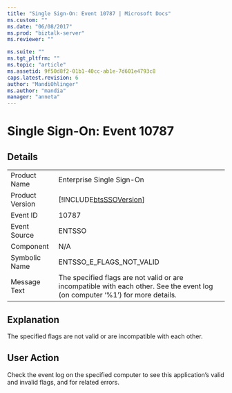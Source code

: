 ```yaml
---
title: "Single Sign-On: Event 10787 | Microsoft Docs"
ms.custom: ""
ms.date: "06/08/2017"
ms.prod: "biztalk-server"
ms.reviewer: ""

ms.suite: ""
ms.tgt_pltfrm: ""
ms.topic: "article"
ms.assetid: 9f50d8f2-01b1-40cc-ab1e-7d601e4793c8
caps.latest.revision: 6
author: "MandiOhlinger"
ms.author: "mandia"
manager: "anneta"
---
```

# Single Sign-On: Event 10787
## Details  
  
|                 |                                                                                                                               |
|-----------------|-------------------------------------------------------------------------------------------------------------------------------|
|  Product Name   |                                                   Enterprise Single Sign-On                                                   |
| Product Version |                                  [!INCLUDE[btsSSOVersion](../includes/btsssoversion-md.md)]                                   |
|    Event ID     |                                                             10787                                                             |
|  Event Source   |                                                            ENTSSO                                                             |
|    Component    |                                                              N/A                                                              |
|  Symbolic Name  |                                                   ENTSSO_E_FLAGS_NOT_VALID                                                    |
|  Message Text   | The specified flags are not valid or are incompatible with each other. See the event log (on computer ‘%1’) for more details. |
  
## Explanation  
 The specified flags are not valid or are incompatible with each other.  
  
## User Action  
 Check the event log on the specified computer to see this application’s valid and invalid flags, and for related errors.